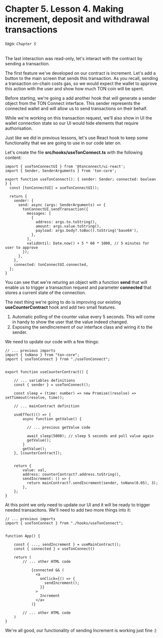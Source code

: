 # Chapter 5. Lesson 4. Making increment, deposit and withdrawal transactions

###### tags: `Chapter 5`


The last interaction was read-only, let's interact with the contract by sending a transaction. 

The first feature we've developed on our contract is increment. Let's add a button to the main screen that sends this transaction. As you recall, sending a transaction on-chain costs gas, so we would expect the wallet to approve this action with the user and show how much TON coin will be spent.

Before starting, we're going a add another hook that will generate a sender object from the TON Connect interface. This sender represents the connected wallet and will allow us to send transactions on their behalf. 

While we're working on this transaction request, we'll also show in UI the wallet connection state so our UI would hide elements that require authorisation.

Just like we did in previous lessons, let's use React hook to keep some functionality that we are going to use in our code later on.

Let's create the file **src/hooks/useTonConnect.ts** with the following content:
```
import { useTonConnectUI } from '@tonconnect/ui-react';
import { Sender, SenderArguments } from 'ton-core';

export function useTonConnect(): { sender: Sender; connected: boolean } {
  const [tonConnectUI] = useTonConnectUI();

  return {
    sender: {
      send: async (args: SenderArguments) => {
        tonConnectUI.sendTransaction({
          messages: [
            {
              address: args.to.toString(),
              amount: args.value.toString(),
              payload: args.body?.toBoc().toString('base64'),
            },
          ],
          validUntil: Date.now() + 5 * 60 * 1000, // 5 minutes for user to approve
        });
      },
    },
    connected: tonConnectUI.connected,
  };
}
```

You can see that we're returing an object with a function **send** that will enable us to trigger a transaction request and parameter **connected** that stores a current state of the connection.

The next thing we're going to do is improving our existing **useCounterContract** hook and add two small features. 
1. Automatic polling of the counter value every 5 seconds. This will come in handy to show the user that the value indeed changed. 
2. Exposing the sendIncrement of our interface class and wiring it to the sender.


We need to update our code with a few things:

```
// ... previous imports
import { toNano } from "ton-core";
import { useTonConnect } from "./useTonConnect";


export function useCounterContract() {

    // ... variables definitions
    const { sender } = useTonConnect();
    
    const sleep = (time: number) => new Promise((resolve) => setTimeout(resolve, time));
    
    // ... mainContract definition
    
    useEffect(() => {
        async function getValue() {
    
          // ... previous getValue code

          await sleep(5000); // sleep 5 seconds and poll value again
          getValue();
        }
        getValue();
    }, [counterContract]);


    return {
        value: val,
        address: counterContract?.address.toString(),
        sendIncrement: () => {
          return mainContract?.sendIncrement(sender, toNano(0.05), 3);
        },
    };
}
```


At this point we only need to update our UI and it will be ready to trigger needed transacitons. We'll need to add two more things into it:

```
// ... previous imports
import { useTonConnect } from "./hooks/useTonConnect";


function App() {
    
    const { ..., sendIncrement } = useMainContract();
    const { connected } = useTonConnect()
    
    return (
        // ... other HTML code
            
            {connected && (
              <a
                onClick={() => {
                  sendIncrement();
                }}
              >
                Increment
              </a>
            )}
        
        // ... other HTML code
    )
}

```


We're all good, our functionality of sending Increment is working just fine :)


